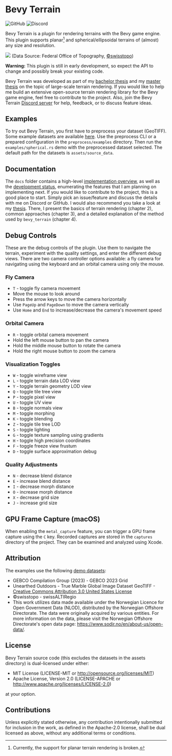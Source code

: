 # Bevy Terrain

![GitHub](https://img.shields.io/github/license/Ku95/bevy_terrain)
![Discord](https://img.shields.io/discord/999221999517843456?label=discord)
<!--
![Crates.io](https://img.shields.io/crates/v/bevy_terrain)
![docs.rs](https://img.shields.io/docsrs/bevy_terrain)
-->

Bevy Terrain is a plugin for rendering terrains with the Bevy game engine.
This plugin supports planar[^1] and spherical/ellipsoidal terrains of (almost) any size and resolution.

![](https://user-images.githubusercontent.com/51823519/202845032-0537e929-b13c-410b-8072-4c5b5df9830d.png)
(Data Source: Federal Office of Topography, [©swisstopo](https://www.swisstopo.admin.ch/en/home.html))

**Warning:** This plugin is still in early development, so expect the API to change and possibly break your existing
code.

Bevy Terrain was developed as part of my [bachelor thesis](https://github.com/kurtkuehnert/terrain_renderer) and
my [master thesis](https://github.com/kurtkuehnert/spherical_terrain_renderer) on the
topic of large-scale terrain rendering.
If you would like to help me build an extensive open-source terrain rendering library for the Bevy game engine, feel
free to contribute to the project.
Also, join the Bevy Terrain [Discord server](https://discord.gg/7mtZWEpA82) for help, feedback, or to discuss feature
ideas.

## Examples

To try out Bevy Terrain, you first have to preprocess your dataset (GeoTIFF).
Some example datasets are available [here](https://drive.proton.me/urls/ZRDAC9SWTM#IxwKkKWSBgnV).
Use the preprocess CLI or a prepared configuration in the `preprocess/examples` directory.
Then run the `examples/spherical.rs` demo with the preprocessed dataset selected.
The default path for the datasets is `assets/source_data`.

## Documentation

The `docs` folder contains a
high-level [implementation overview](https://github.com/kurtkuehnert/bevy_terrain/blob/main/docs/implementation.md),
as well as the [development status](https://github.com/kurtkuehnert/bevy_terrain/blob/main/docs/development.md),
enumerating the features that I am planning on implementing next.
If you would like to contribute to the project, this is a good place to start. Simply pick an issue/feature and discuss
the details with me on Discord or GitHub.
I would also recommend you take a look at
my [thesis](https://github.com/kurtkuehnert/terrain_renderer/blob/main/Thesis.pdf).
There, I present the basics of terrain rendering (chapter 2), common approaches (chapter 3), and a detailed explanation
of the
method used by `bevy_terrain` (chapter 4).

## Debug Controls

These are the debug controls of the plugin.
Use them to navigate the terrain, experiment with the quality settings, and enter the different debug views.
There are two camera controller options available: a fly camera for navigating using the keyboard and an orbital camera
using only the mouse.

### Fly Camera

- `T` - toggle fly camera movement
- Move the mouse to look around
- Press the arrow keys to move the camera horizontally
- Use `PageUp` and `PageDown` to move the camera vertically
- Use `Home` and `End` to increase/decrease the camera's movement speed

### Orbital Camera

- `R` - toggle orbital camera movement
- Hold the left mouse button to pan the camera
- Hold the middle mouse button to rotate the camera
- Hold the right mouse button to zoom the camera

### Visualization Toggles

- `W` - toggle wireframe view
- `L` - toggle terrain data LOD view
- `Y` - toggle terrain geometry LOD view
- `Q` - toggle tile tree view
- `P` - toggle pixel view
- `U` - toggle UV view
- `B` - toggle normals view
- `M` - toggle morphing
- `K` - toggle blending
- `Z` - toggle tile tree LOD
- `S` - toggle lighting
- `G` - toggle texture sampling using gradients
- `H` - toggle high precision coordinates
- `F` - toggle freeze view frustum
- `D` - toggle surface approximation debug

### Quality Adjustments

- `N` - decrease blend distance
- `E` - increase blend distance
- `I` - decrease morph distance
- `O` - increase morph distance
- `X` - decrease grid size
- `J` - increase grid size

## GPU Frame Capture (macOS)

When enabling the `metal_capture` feature, you can trigger a GPU frame capture using the `C` key.
Recorded captures are stored in the `captures` directory of the project.
They can be examined and analyzed using Xcode.

## Attribution

The examples use the following [demo datasets](https://drive.proton.me/urls/ZRDAC9SWTM#IxwKkKWSBgnV):

- GEBCO Compilation Group (2023) - GEBCO 2023 Grid
- Unearthed Outdoors - True Marble Global Image Dataset GeoTIFF - [Creative Commons Attribution 3.0 United States
  License](https://creativecommons.org/licenses/by/3.0/us/legalcode)
- ©swisstopo - swissALTIRegio
- This work utilizes data made available under the Norwegian Licence for Open Government Data (NLOD), distributed by the
  Norwegian Offshore Directorate. The data were originally acquired by various entities. For more information on the
  data,
  please visit the Norwegian Offshore Directorate's open data page:
  https://www.sodir.no/en/about-us/open-data/.

## License

Bevy Terrain source code (this excludes the datasets in the assets directory) is dual-licensed under either:

* MIT License (LICENSE-MIT or http://opensource.org/licenses/MIT)
* Apache License, Version 2.0 (LICENSE-APACHE or http://www.apache.org/licenses/LICENSE-2.0)

at your option.

## Contributions

Unless explicitly stated otherwise, any contribution intentionally submitted for inclusion in the work, as
defined in the Apache-2.0 license, shall be dual licensed as above, without any additional terms or conditions.

[^1]: Currently, the support for planar terrain rendering is broken.